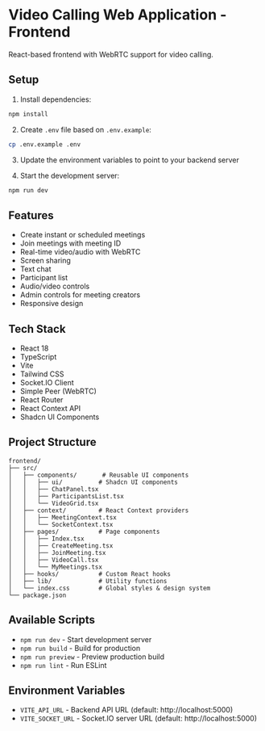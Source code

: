 # Video Calling Web Application - Frontend

React-based frontend with WebRTC support for video calling.

## Setup

1. Install dependencies:
```bash
npm install
```

2. Create `.env` file based on `.env.example`:
```bash
cp .env.example .env
```

3. Update the environment variables to point to your backend server

4. Start the development server:
```bash
npm run dev
```

## Features

- Create instant or scheduled meetings
- Join meetings with meeting ID
- Real-time video/audio with WebRTC
- Screen sharing
- Text chat
- Participant list
- Audio/video controls
- Admin controls for meeting creators
- Responsive design

## Tech Stack

- React 18
- TypeScript
- Vite
- Tailwind CSS
- Socket.IO Client
- Simple Peer (WebRTC)
- React Router
- React Context API
- Shadcn UI Components

## Project Structure

```
frontend/
├── src/
│   ├── components/       # Reusable UI components
│   │   ├── ui/          # Shadcn UI components
│   │   ├── ChatPanel.tsx
│   │   ├── ParticipantsList.tsx
│   │   └── VideoGrid.tsx
│   ├── context/         # React Context providers
│   │   ├── MeetingContext.tsx
│   │   └── SocketContext.tsx
│   ├── pages/           # Page components
│   │   ├── Index.tsx
│   │   ├── CreateMeeting.tsx
│   │   ├── JoinMeeting.tsx
│   │   ├── VideoCall.tsx
│   │   └── MyMeetings.tsx
│   ├── hooks/           # Custom React hooks
│   ├── lib/             # Utility functions
│   └── index.css        # Global styles & design system
└── package.json
```

## Available Scripts

- `npm run dev` - Start development server
- `npm run build` - Build for production
- `npm run preview` - Preview production build
- `npm run lint` - Run ESLint

## Environment Variables

- `VITE_API_URL` - Backend API URL (default: http://localhost:5000)
- `VITE_SOCKET_URL` - Socket.IO server URL (default: http://localhost:5000)
